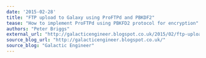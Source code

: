 ```yaml
---
date: '2015-02-28'
title: "FTP upload to Galaxy using ProFTPd and PBKDF2"
tease: "How to implement ProFTPd using PBKFD2 protocol for encryption"
authors: "Peter Briggs"
external_url: "http://galacticengineer.blogspot.co.uk/2015/02/ftp-upload-to-galaxy-using-proftpd-and.html"
source_blog_url: "http://galacticengineer.blogspot.co.uk/"
source_blog: "Galactic Engineer"
---
```

